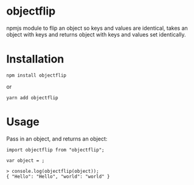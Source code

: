 # objectflip

npmjs module to flip an object so keys and values are identical, takes an object with keys and returns object with keys and values set identically.

# Installation

	npm install objectflip
	
or

	yarn add objectflip
	
# Usage

Pass in an object, and returns an object:

	import objectflip from "objectflip";
	
	var object = ;
	
	> console.log(objectflip(object));
	{ "Hello": "Hello", "world": "world" }

